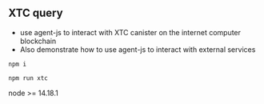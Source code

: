 ## XTC query

- use agent-js to interact with XTC canister on the internet computer blockchain
- Also demonstrate how to use agent-js to interact with external services

`npm i`

`npm run xtc`

node >= 14.18.1
